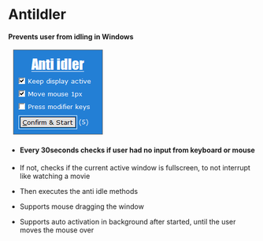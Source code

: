 # AntiIdler
#### Prevents user from idling in Windows

<img loading="lazy" src="./_screenShot.png" alt="_screenShot png" hspace="10" />

- #### Every 30seconds checks if user had no input from keyboard or mouse
- If not, checks if the current active window is fullscreen, to not interrupt like watching a movie
- Then executes the anti idle methods

- Supports mouse dragging the window
- Supports auto activation in background after started, until the user moves the mouse over
